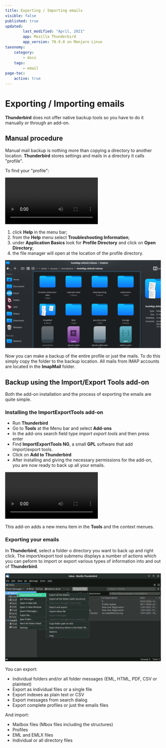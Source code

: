 ```yaml
---
title: Exporting / Importing emails
visible: false
published: true
updated:
        last_modified: "April, 2021"
        app: Mozilla Thunderbird
        app_version: 78.9.0 on Manjaro Linux
taxonomy:
    category:
        - docs
    tags:
        - email
page-toc:
    active: true
---
```


# Exporting / Importing emails
**Thunderbird** does not offer native backup tools so you have to do it manually or through an add-on.

## Manual procedure
Manual mail backup is nothing more than copying a directory to another location. **Thunderbird** stores settings and mails in a directory it calls "profile".

To find your "profile":

![](en/tb_manual_backup.mp4?resize=1024,576&loop)

1. click **Help** in the menu bar;
2. from the **Help** menu select **Troubleshooting Information**;
3. under **Application Basics** look for **Profile Directory** and click on **Open Directory**;
4. the file manager will open at the location of the profile directory.

![](en/profile_folder.png)

Now you can make a backup of the entire profile or just the mails. To do this simply copy the folder to the backup location. All mails from IMAP accounts are located in the **ImapMail** folder.


## Backup using the Import/Export Tools add-on

Both the add-on installation and the process of exporting the emails are quite simple.

### Installing the ImportExportTools add-on

* Run **Thunderbird**
* Go to **Tools** at the Menu bar and select **Add-ons**
* In the add-ons search field type _import export tools_ and then press enter
* Find **ImportExportTools NG**, a small **GPL** software that add import/export tools.
* Click on **Add to Thunderbird**
* After installing and giving the necessary permissions for the add-on, you are now ready to back up all your emails.

![](en/export_tool.mp4?resize=1024,576&loop)

This add-on adds a new menu item in the **Tools** and the context menues.

### Exporting your emails
In **Thunderbird**, select a folder o directory you want to back up and right click.
The import/export tool submenu displays a number of actions which you can peform to import or export various types of information into and out of **Thunderbird**.

![](en/import_export_tool.png)

You can export:
  * Individual folders and/or all folder messages (EML, HTML, PDF, CSV or plaintext)
  * Export as individual files or a single file
  * Export indexes as plain text or CSV
  * Export messages from search dialog
  * Export complete profiles or just the emails files

And import:
  * Mailbox files (Mbox files including the structures)
  * Profiles
  * EML and EMLX files
  * Individual or all directory files

